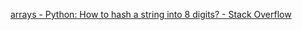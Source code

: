[arrays - Python: How to hash a string into 8 digits? - Stack Overflow](https://stackoverflow.com/questions/16008670/python-how-to-hash-a-string-into-8-digits)
